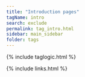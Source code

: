 ```yaml
---
title: "Introduction pages"
tagName: intro
search: exclude
permalink: tag_intro.html
sidebar: main_sidebar
folder: tags
---
```

{% include taglogic.html %}

{% include links.html %}
